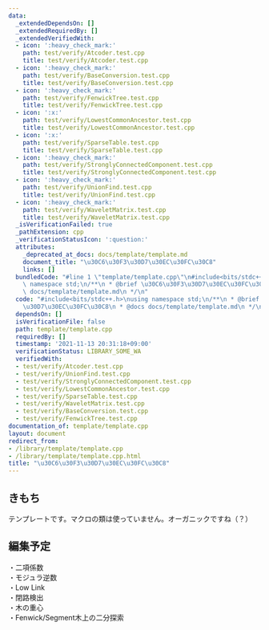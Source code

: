 ```yaml
---
data:
  _extendedDependsOn: []
  _extendedRequiredBy: []
  _extendedVerifiedWith:
  - icon: ':heavy_check_mark:'
    path: test/verify/Atcoder.test.cpp
    title: test/verify/Atcoder.test.cpp
  - icon: ':heavy_check_mark:'
    path: test/verify/BaseConversion.test.cpp
    title: test/verify/BaseConversion.test.cpp
  - icon: ':heavy_check_mark:'
    path: test/verify/FenwickTree.test.cpp
    title: test/verify/FenwickTree.test.cpp
  - icon: ':x:'
    path: test/verify/LowestCommonAncestor.test.cpp
    title: test/verify/LowestCommonAncestor.test.cpp
  - icon: ':x:'
    path: test/verify/SparseTable.test.cpp
    title: test/verify/SparseTable.test.cpp
  - icon: ':heavy_check_mark:'
    path: test/verify/StronglyConnectedComponent.test.cpp
    title: test/verify/StronglyConnectedComponent.test.cpp
  - icon: ':heavy_check_mark:'
    path: test/verify/UnionFind.test.cpp
    title: test/verify/UnionFind.test.cpp
  - icon: ':heavy_check_mark:'
    path: test/verify/WaveletMatrix.test.cpp
    title: test/verify/WaveletMatrix.test.cpp
  _isVerificationFailed: true
  _pathExtension: cpp
  _verificationStatusIcon: ':question:'
  attributes:
    _deprecated_at_docs: docs/template/template.md
    document_title: "\u30C6\u30F3\u30D7\u30EC\u30FC\u30C8"
    links: []
  bundledCode: "#line 1 \"template/template.cpp\"\n#include<bits/stdc++.h>\nusing\
    \ namespace std;\n/**\n * @brief \u30C6\u30F3\u30D7\u30EC\u30FC\u30C8\n * @docs\
    \ docs/template/template.md\n */\n"
  code: "#include<bits/stdc++.h>\nusing namespace std;\n/**\n * @brief \u30C6\u30F3\
    \u30D7\u30EC\u30FC\u30C8\n * @docs docs/template/template.md\n */\n"
  dependsOn: []
  isVerificationFile: false
  path: template/template.cpp
  requiredBy: []
  timestamp: '2021-11-13 20:31:18+09:00'
  verificationStatus: LIBRARY_SOME_WA
  verifiedWith:
  - test/verify/Atcoder.test.cpp
  - test/verify/UnionFind.test.cpp
  - test/verify/StronglyConnectedComponent.test.cpp
  - test/verify/LowestCommonAncestor.test.cpp
  - test/verify/SparseTable.test.cpp
  - test/verify/WaveletMatrix.test.cpp
  - test/verify/BaseConversion.test.cpp
  - test/verify/FenwickTree.test.cpp
documentation_of: template/template.cpp
layout: document
redirect_from:
- /library/template/template.cpp
- /library/template/template.cpp.html
title: "\u30C6\u30F3\u30D7\u30EC\u30FC\u30C8"
---
```

## きもち

テンプレートです。マクロの類は使っていません。オーガニックですね（？）

## 編集予定
・二項係数  
・モジュラ逆数  
・Low Link  
・閉路検出  
・木の重心  
・Fenwick/Segment木上の二分探索
